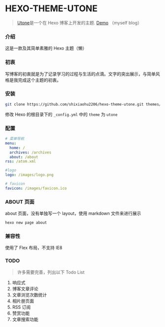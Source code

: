 # HEXO-THEME-UTONE

> [Utone](https://github.com/shixiaohu2206/hexo-theme-utone)是一个在 Hexo 博客上开发的主题.
> [Demo](https://shixiaohu2206.github.io/index.html) （myself blog）

### 介绍

这是一款及其简单素雅的 Hexo 主题（懒）

### 初衷

写博客的初衷就是为了记录学习的过程与生活的点滴。文字的突出展示，与简单风格是我完成这个主题的初衷。

### 安装

```bash
git clone https://github.com/shixiaohu2206/hexo-theme-utone.git themes/utone
```

修改 Hexo 的根目录下的 `_config.yml` 中的 `theme` 为 `utone`

### 配置

```yml
# 菜单导航
menu:
  home: /
  archives: /archives
  about: /about
rss: /atom.xml

#logo
logo: /images/logo.png

# favicon
favicon: /images/favicon.ico
```

### ABOUT 页面

about 页面，没有单独写一个 layout，使用 markdown 文件来进行展示

```bash
hexo new page about
```

### 兼容性

使用了 Flex 布局，不支持 IE8

### TODO

> 许多需要完善，列出以下 Todo List

1. 响应式
2. 博客文章评论
3. 文章浏览次数统计
4. 相片册页面
5. RSS 订阅
6. 赞赏功能
7. 文章搜索功能

